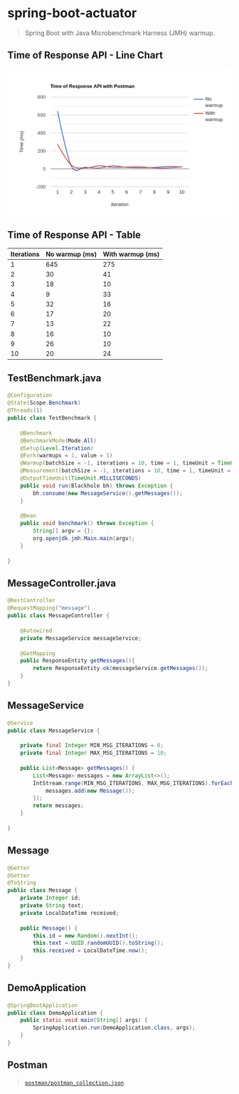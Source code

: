 # spring-boot-actuator

> Spring Boot with Java Microbenchmark Harness (JMH) warmup.

## Time of Response API - Line Chart
![chart with result times](chart/line-graph-result-warmup.png)

## Time of Response API - Table
| Iterations         | No warmup (ms)| With warmup (ms)|
|--------------------|---------------|-----------------|  
| 1                  | 645           | 275             |  
| 2                  | 30            | 41              |  
| 3                  | 18            | 10              |  
| 4                  | 9             | 33              |  
| 5                  | 32            | 16              |  
| 6                  | 17            | 20              |  
| 7                  | 13            | 22              |  
| 8                  | 16            | 10              |  
| 9                  | 26            | 10              |  
| 10                 | 20            | 24              |  


## TestBenchmark.java
```java
@Configuration
@State(Scope.Benchmark)
@Threads(1)
public class TestBenchmark {

    @Benchmark
    @BenchmarkMode(Mode.All)
    @Setup(Level.Iteration)
    @Fork(warmups = 1, value = 1)
    @Warmup(batchSize = -1, iterations = 10, time = 1, timeUnit = TimeUnit.MILLISECONDS)
    @Measurement(batchSize = -1, iterations = 10, time = 1, timeUnit = TimeUnit.MILLISECONDS)
    @OutputTimeUnit(TimeUnit.MILLISECONDS)
    public void run(Blackhole bh) throws Exception {
        bh.consume(new MessageService().getMessages());
    }

    @Bean
    public void benchmark() throws Exception {
        String[] argv = {};
        org.openjdk.jmh.Main.main(argv);
    }

}
```
## MessageController.java
```java
@RestController
@RequestMapping("message")
public class MessageController {

    @Autowired
    private MessageService messageService;

    @GetMapping
    public ResponseEntity getMessages(){
        return ResponseEntity.ok(messageService.getMessages());
    }
}
```

## MessageService
```java
@Service
public class MessageService {

    private final Integer MIN_MSG_ITERATIONS = 0;
    private final Integer MAX_MSG_ITERATIONS = 10;

    public List<Message> getMessages() {
        List<Message> messages = new ArrayList<>();
        IntStream.range(MIN_MSG_ITERATIONS, MAX_MSG_ITERATIONS).forEach( i -> {
            messages.add(new Message());
        });
        return messages;
    }

}
```

## Message
```java
@Getter
@Setter
@ToString
public class Message {
    private Integer id;
    private String text;
    private LocalDateTime received;

    public Message() {
        this.id = new Random().nextInt();
        this.text = UUID.randomUUID().toString();
        this.received = LocalDateTime.now();
    }
}
```

## DemoApplication
```java
@SpringBootApplication
public class DemoApplication {
    public static void main(String[] args) {
        SpringApplication.run(DemoApplication.class, args);
    }
}
```

## Postman
><code>[postman/postman_collection.json](postman/postman_collection.json)</code>
